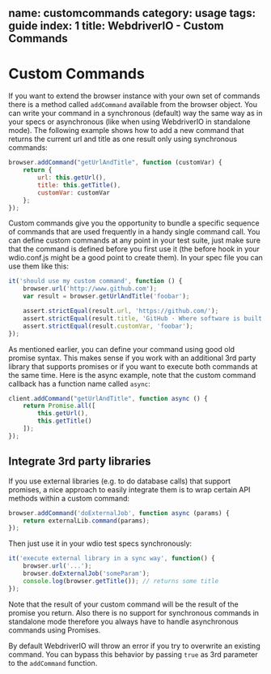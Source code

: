 name: customcommands
category: usage
tags: guide
index: 1
title: WebdriverIO - Custom Commands
---

Custom Commands
===============

If you want to extend the browser instance with your own set of commands there is a method called `addCommand` available from the browser object. You can write your command in a synchronous (default) way the same way as in your specs or asynchronous (like when using WebdriverIO in standalone mode). The following example shows how to add a new command that returns the current url and title as one result only using synchronous commands:

```js
browser.addCommand("getUrlAndTitle", function (customVar) {
    return {
        url: this.getUrl(),
        title: this.getTitle(),
        customVar: customVar
    };
});
```

Custom commands give you the opportunity to bundle a specific sequence of commands that are used frequently in a handy single command call. You can define custom commands at any point in your test suite, just make sure that the command is defined before you first use it (the before hook in your wdio.conf.js might be a good point to create them). In your spec file you can use them like this:

```js
it('should use my custom command', function () {
    browser.url('http://www.github.com');
    var result = browser.getUrlAndTitle('foobar');

    assert.strictEqual(result.url, 'https://github.com/');
    assert.strictEqual(result.title, 'GitHub · Where software is built');
    assert.strictEqual(result.customVar, 'foobar');
});
```

As mentioned earlier, you can define your command using good old promise syntax. This makes sense if you work with an additional 3rd party library that supports promises or if you want to execute both commands at the same time. Here is the async example, note that the custom command callback has a function name called `async`:

```js
client.addCommand("getUrlAndTitle", function async () {
    return Promise.all([
        this.getUrl(),
        this.getTitle()
    ]);
});
```

## Integrate 3rd party libraries

If you use external libraries (e.g. to do database calls) that support promises, a nice approach to easily integrate them is to wrap certain API methods within a custom command:

```js
browser.addCommand('doExternalJob', function async (params) {
    return externalLib.command(params);
});
```

Then just use it in your wdio test specs synchronously:

```js
it('execute external library in a sync way', function() {
    browser.url('...');
    browser.doExternalJob('someParam');
    console.log(browser.getTitle()); // returns some title
});
```

Note that the result of your custom command will be the result of the promise you return. Also there is no support for synchronous commands in standalone mode therefore you always have to handle asynchronous commands using Promises.

By default WebdriverIO will throw an error if you try to overwrite an existing command. You can bypass this behavior by passing `true` as 3rd parameter to the `addCommand` function.
